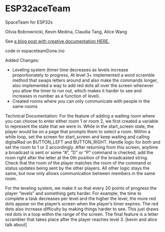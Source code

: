 # ESP32aceTeam
SpaceTeam for ESP32s

Olivia Bobrownicki, Kevin Medina, Claudia Tang, Alice Wang

See [a blog post with creative documentation HERE.](https://www.notion.so/Lost-in-Space-3715259887e64b67840b59765ff09e9a?pvs=4)

code in espaceteamDone.ino

Added Changes: 
- Leveling system (timer time decreases as levels increase proportionately to progress, At level 3+ implemented a word scramble method that swaps letters around and also make the commands longer, also implemented a way to add red dots all over the screen whenever you allow the timer to run out, which makes it harder to see and increases in number as a function of level).
- Created rooms where you can only communicate with people in the same rooms

Technical Documentation:
For the feature of adding a waiting room where you can choose to enter either room 1 or room 2, we first created a variable to represent the state that we were in. While in the start_screen state, the player would be on a page that prompts them to select a room. Within a while loop, set the screen for start_screen and keep waiting and calling digitalRad on BUTTON_LEFT and BUTTON_RIGHT. Handle logic for both and set the room to 1 or 2 accordingly. After returning from this screen, anytime a broadcast is sent or some “A”, “D” or “P” command is checked, add the room right after the letter at the 0th position of the broadcasted string. Check that the room of the player matches the room of the command or status updates being sent by the other players. All other logic stays the same, but now only allows communication between members in the same room.

For the leveling system, we make it so that every 20 points of progress the player “levels” and something gets harder. For example, the time to complete a task decreases per level and the higher the level, the more red dots appear on the player’s screen when the player’s timer expires. The red dots also increase difficulty by making things harder to see. This just draws red dots in a loop within the range of the screen. The final feature is a letter scrambler that takes place after the player reaches level 3. [kevin and alice talk about]

